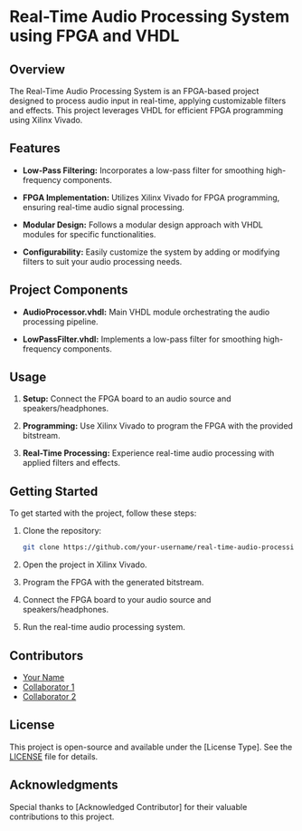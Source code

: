 # Real-Time Audio Processing System using FPGA and VHDL

## Overview

The Real-Time Audio Processing System is an FPGA-based project designed to process audio input in real-time, applying customizable filters and effects. This project leverages VHDL for efficient FPGA programming using Xilinx Vivado.

## Features

- **Low-Pass Filtering:** Incorporates a low-pass filter for smoothing high-frequency components.
  
- **FPGA Implementation:** Utilizes Xilinx Vivado for FPGA programming, ensuring real-time audio signal processing.

- **Modular Design:** Follows a modular design approach with VHDL modules for specific functionalities.

- **Configurability:** Easily customize the system by adding or modifying filters to suit your audio processing needs.

## Project Components

- **AudioProcessor.vhdl:** Main VHDL module orchestrating the audio processing pipeline.
  
- **LowPassFilter.vhdl:** Implements a low-pass filter for smoothing high-frequency components.

## Usage

1. **Setup:** Connect the FPGA board to an audio source and speakers/headphones.

2. **Programming:** Use Xilinx Vivado to program the FPGA with the provided bitstream.

3. **Real-Time Processing:** Experience real-time audio processing with applied filters and effects.

## Getting Started

To get started with the project, follow these steps:

1. Clone the repository:

    ```bash
    git clone https://github.com/your-username/real-time-audio-processing.git
    ```

2. Open the project in Xilinx Vivado.

3. Program the FPGA with the generated bitstream.

4. Connect the FPGA board to your audio source and speakers/headphones.

5. Run the real-time audio processing system.

## Contributors

- [Your Name](https://github.com/your-username)
- [Collaborator 1](https://github.com/collaborator1)
- [Collaborator 2](https://github.com/collaborator2)

## License

This project is open-source and available under the [License Type]. See the [LICENSE](LICENSE) file for details.

## Acknowledgments

Special thanks to [Acknowledged Contributor] for their valuable contributions to this project.
